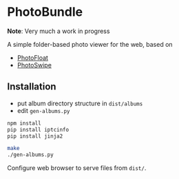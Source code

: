 # PhotoBundle

**Note**: Very much a work in progress

A simple folder-based photo viewer for the web,
based on
- [PhotoFloat](http://git.zx2c4.com/PhotoFloat/about/)
- [PhotoSwipe](http://photoswipe.com/)

## Installation

- put album directory structure in `dist/albums`
- edit `gen-albums.py`

```bash
npm install
pip install iptcinfo
pip install jinja2

make
./gen-albums.py
```

Configure web browser to serve files from `dist/`.
